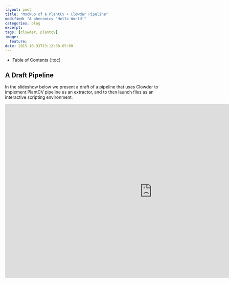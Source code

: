 ```yaml
---
layout: post
title: "Mockup of a PlantCV + Clowder Pipeline"
modified: "A phenomics 'Hello World'"  
categories: blog
excerpt:
tags: [clowder, plantcv]
image:
  feature:
date: 2015-10-31T13:12:38-05:00
---
```


* Table of Contents
{:toc}

## A Draft Pipeline

In the slideshow below we present a draft of a pipeline that uses Clowder to implement PlantCV pipeline as an extractor, and to then launch files as an interactive scripting environment.

<iframe src="https://docs.google.com/presentation/d/1LMYKaG61Tj1bREamhy2Mn-OinHza-Z8ewCVJenTj3BM/embed?start=false&loop=false&delayms=3000" frameborder="0" width="960" height="569" allowfullscreen="true" mozallowfullscreen="true" webkitallowfullscreen="true"></iframe>
